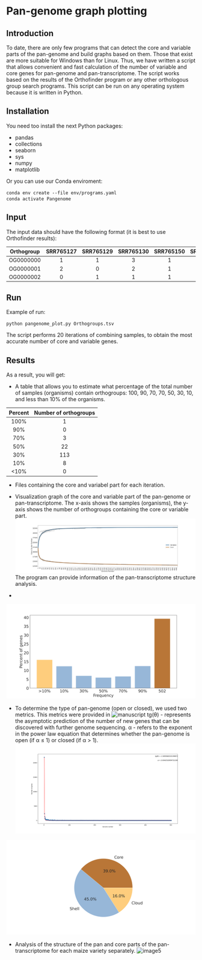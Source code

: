 # Pan-genome graph plotting

## Introduction
To date, there are only few programs that can detect the core and variable parts of the pan-genome and build graphs based on them. Those that exist are more suitable for Windows than for Linux. Thus, we have written a script that allows convenient and fast calculation of the number of variable and core genes for pan-genome and pan-transcriptome. The script works based on the results of the Orthofinder program or any other orthologous group search programs. This script can be run on any operating system because it is written in Python. 

## Installation 
You need too install the next Python packages:
+ pandas
+ collections
+ seaborn
+ sys
+ numpy
+ matplotlib

Or you can use our Conda enviroment:
```
conda env create --file env/programs.yaml
conda activate Pangenome
```
## Input
The input data should have the following format (it is best to use Orthofinder results):

| Orthogroup | SRR765127 |	SRR765129 | SRR765130 |	SRR765150 |	SRR765151 |	Total |
|   :---:    | :---:     | :---:      |     :---: | :---:     | :---:     | :---: |
|  OG0000000 |	1	       | 1	        | 3	        | 1	        | 1	        | 6     |
|  OG0000001 |	2	       | 0          | 2	        | 1	        |  0	      | 5     |
|  OG0000002 | 0	       | 1	        | 1	        | 1	        | 2	        | 5     |

## Run
Example of run:
```
python pangenome_plot.py Orthogroups.tsv
```

The script performs 20 iterations of combining samples, to obtain the most accurate number of core and variable genes. 

## Results
As a result, you will get:

+ A table that allows you to estimate what percentage of the total number of samples (organisms) contain orthogroups: 100, 90, 70, 70, 50, 30, 10, and less than 10% of the organisms.

| Percent	| Number of orthogroups |
|   :---:    | :---:     |
| 100% | 1 |
| 90%	| 0 |
| 70% | 3 |
| 50%	| 22 |
| 30%	| 113 |
| 10%	| 8 |
| <10%	| 0 |

+ Files containing the core and variabel part for each iteration.

+ Visualization graph of the core and variable part of the pan-genome or pan-transcriptome. The x-axis shows the samples (organisms), the y-axis shows the number of orthogroups containing the core or variable part.
![image1](https://github.com/artempronozin95/Pan-genome-graph-plotting/blob/main/example/pangenome.png)
The program can provide information of the pan-transcriptome structure analysis.
+ 
![image2](https://github.com/artempronozin95/Pan-genome-graph-plotting/blob/main/example/hist.png)
+ To determine the type of pan-genome (open or closed), we used two metrics. This metrics were provided in ![manuscript](https://www.sciencedirect.com/science/article/pii/S1369527408001239)
tg(θ) - represents the asymptotic prediction of the number of new genes that can be discovered with further genome sequencing. 
α - refers to the exponent in the power law equation that determines whether the pan-genome is open (if α ≤ 1) or closed (if α > 1).
![image3](https://github.com/artempronozin95/Pan-genome-graph-plotting/blob/main/example/alpha_exp.png)

![image4](https://github.com/artempronozin95/Pan-genome-graph-plotting/blob/main/example/pieplot.png)
+ Analysis of the structure of the pan and core parts of the pan-transcriptome for each maize variety separately.
![image5](https://github.com/artempronozin95/Pan-genome-graph-plotting/blob/main/example/proportion.png)


